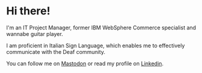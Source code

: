 # Hi there!

I'm an IT Project Manager, former IBM WebSphere Commerce specialist and wannabe guitar player.

I am proficient in Italian Sign Language, which enables me to effectively communicate with the Deaf community.

You can follow me on <a rel="me" href="https://mastodon.uno/@alemelandri">Mastodon</a> or read my profile on [Linkedin](https://www.linkedin.com/in/alessandromelandri/).
